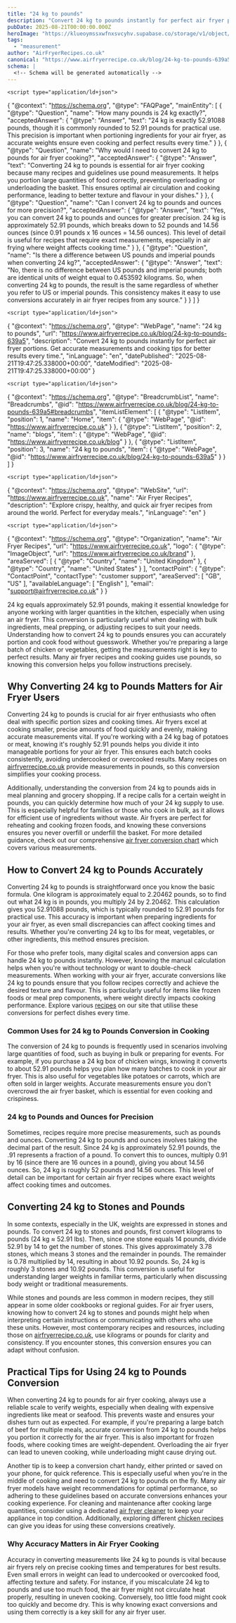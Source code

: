 ```yaml
---
title: "24 kg to pounds"
description: "Convert 24 kg to pounds instantly for perfect air fryer portions. Get accurate measurements and cooking tips for better results every time."
pubDate: 2025-08-21T00:00:00.000Z
heroImage: "https://klueoymssxwfnxsvcyhv.supabase.co/storage/v1/object/public/Shmucket/24-kg-to-pounds-639a5.webp"
tags:
  - "measurement"
author: "AirFryerRecipes.co.uk"
canonical: "https://www.airfryerrecipe.co.uk/blog/24-kg-to-pounds-639a5"
schema: |
  <!-- Schema will be generated automatically -->
---
```

<script type="application/ld+json">
{
    "@context": "https://schema.org",
    "@type": "BlogPosting",
    "url": "https://www.airfryerrecipe.co.uk/blog/24-kg-to-pounds-639a5",
    "mainEntityOfPage": {
        "@type": "WebPage",
        "@id": "https://www.airfryerrecipe.co.uk/blog/24-kg-to-pounds-639a5"
    },
    "headline": "Quick 24 kg to Pounds Conversion for Air Fryer Cooking",
    "description": "Convert 24 kg to pounds instantly for perfect air fryer portions. Get accurate measurements and cooking tips for better results every time.",
    "author": {
        "@type": "Person",
        "name": "AirFryerRecipes.co.uk",
        "url": "https://www.airfryerrecipe.co.uk/about",
        "image": {
            "@type": "ImageObject",
            "url": "https://klueoymssxwfnxsvcyhv.supabase.co/storage/v1/object/public/Shmucket/Me.jpg"
        }
    },
    "publisher": {
        "@type": "Organization",
        "name": "Air Fryer Recipe",
        "logo": {
            "@type": "ImageObject",
            "url": "https://cdn.prod.website-files.com/68224a465dfe9a7ab4f57570/6844191451a8b2f1e37e63cc_Untitled%20design%20-%202025-06-05T205644.948%20(1).png"
        }
    },
    "datePublished": "2025-08-21T19:47:25.338Z",
    "dateModified": "2025-08-21T19:47:25.338Z",
    "image": {
        "@type": "ImageObject",
        "url": "https://klueoymssxwfnxsvcyhv.supabase.co/storage/v1/object/public/Shmucket/24-kg-to-pounds-639a5.webp"
    },
    "about": {
        "@type": "Thing",
        "name": "Measurement"
    },
    "articleSection": "Measurement",
    "inLanguage": "en-GB"
}
</script>

    <script type="application/ld+json">
{
    "@context": "https://schema.org",
    "@type": "FAQPage",
    "mainEntity": [
        {
            "@type": "Question",
            "name": "How many pounds is 24 kg exactly?",
            "acceptedAnswer": {
                "@type": "Answer",
                "text": "24 kg is exactly 52.91088 pounds, though it is commonly rounded to 52.91 pounds for practical use. This precision is important when portioning ingredients for your air fryer, as accurate weights ensure even cooking and perfect results every time."
            }
        },
        {
            "@type": "Question",
            "name": "Why would I need to convert 24 kg to pounds for air fryer cooking?",
            "acceptedAnswer": {
                "@type": "Answer",
                "text": "Converting 24 kg to pounds is essential for air fryer cooking because many recipes and guidelines use pound measurements. It helps you portion large quantities of food correctly, preventing overloading or underloading the basket. This ensures optimal air circulation and cooking performance, leading to better texture and flavour in your dishes."
            }
        },
        {
            "@type": "Question",
            "name": "Can I convert 24 kg to pounds and ounces for more precision?",
            "acceptedAnswer": {
                "@type": "Answer",
                "text": "Yes, you can convert 24 kg to pounds and ounces for greater precision. 24 kg is approximately 52.91 pounds, which breaks down to 52 pounds and 14.56 ounces (since 0.91 pounds x 16 ounces = 14.56 ounces). This level of detail is useful for recipes that require exact measurements, especially in air frying where weight affects cooking time."
            }
        },
        {
            "@type": "Question",
            "name": "Is there a difference between US pounds and imperial pounds when converting 24 kg?",
            "acceptedAnswer": {
                "@type": "Answer",
                "text": "No, there is no difference between US pounds and imperial pounds; both are identical units of weight equal to 0.453592 kilograms. So, when converting 24 kg to pounds, the result is the same regardless of whether you refer to US or imperial pounds. This consistency makes it easy to use conversions accurately in air fryer recipes from any source."
            }
        }
    ]
}
</script>

    <script type="application/ld+json">
{
    "@context": "https://schema.org",
    "@type": "WebPage",
    "name": "24 kg to pounds",
    "url": "https://www.airfryerrecipe.co.uk/blog/24-kg-to-pounds-639a5",
    "description": "Convert 24 kg to pounds instantly for perfect air fryer portions. Get accurate measurements and cooking tips for better results every time.",
    "inLanguage": "en",
    "datePublished": "2025-08-21T19:47:25.338000+00:00",
    "dateModified": "2025-08-21T19:47:25.338000+00:00"
}
</script>

    <script type="application/ld+json">
{
    "@context": "https://schema.org",
    "@type": "BreadcrumbList",
    "name": "Breadcrumbs",
    "@id": "https://www.airfryerrecipe.co.uk/blog/24-kg-to-pounds-639a5#breadcrumbs",
    "itemListElement": [
        {
            "@type": "ListItem",
            "position": 1,
            "name": "Home",
            "item": {
                "@type": "WebPage",
                "@id": "https://www.airfryerrecipe.co.uk"
            }
        },
        {
            "@type": "ListItem",
            "position": 2,
            "name": "blogs",
            "item": {
                "@type": "WebPage",
                "@id": "https://www.airfryerrecipe.co.uk/blog"
            }
        },
        {
            "@type": "ListItem",
            "position": 3,
            "name": "24 kg to pounds",
            "item": {
                "@type": "WebPage",
                "@id": "https://www.airfryerrecipe.co.uk/blog/24-kg-to-pounds-639a5"
            }
        }
    ]
}
</script>

    <script type="application/ld+json">
{
    "@context": "https://schema.org",
    "@type": "WebSite",
    "url": "https://www.airfryerrecipe.co.uk",
    "name": "Air Fryer Recipes",
    "description": "Explore crispy, healthy, and quick air fryer recipes from around the world. Perfect for everyday meals.",
    "inLanguage": "en"
}
</script>

    <script type="application/ld+json">
{
    "@context": "https://schema.org",
    "@type": "Organization",
    "name": "Air Fryer Recipes",
    "url": "https://www.airfryerrecipe.co.uk",
    "logo": {
        "@type": "ImageObject",
        "url": "https://www.airfryerrecipe.co.uk/brand"
    },
    "areaServed": [
        {
            "@type": "Country",
            "name": "United Kingdom"
        },
        {
            "@type": "Country",
            "name": "United States"
        }
    ],
    "contactPoint": {
        "@type": "ContactPoint",
        "contactType": "customer support",
        "areaServed": [
            "GB",
            "US"
        ],
        "availableLanguage": [
            "English"
        ],
        "email": "support@airfryerrecipe.co.uk"
    }
}
</script>

<p>24 kg equals approximately 52.91 pounds, making it essential knowledge for anyone working with larger quantities in the kitchen, especially when using an air fryer. This conversion is particularly useful when dealing with bulk ingredients, meal prepping, or adjusting recipes to suit your needs. Understanding how to convert 24 kg to pounds ensures you can accurately portion and cook food without guesswork. Whether you're preparing a large batch of chicken or vegetables, getting the measurements right is key to perfect results. Many air fryer recipes and cooking guides use pounds, so knowing this conversion helps you follow instructions precisely.</p>

<h2>Why Converting 24 kg to Pounds Matters for Air Fryer Users</h2>
<p>Converting 24 kg to pounds is crucial for air fryer enthusiasts who often deal with specific portion sizes and cooking times. Air fryers excel at cooking smaller, precise amounts of food quickly and evenly, making accurate measurements vital. If you're working with a 24 kg bag of potatoes or meat, knowing it's roughly 52.91 pounds helps you divide it into manageable portions for your air fryer. This ensures each batch cooks consistently, avoiding undercooked or overcooked results. Many recipes on <a href=https://www.airfryerrecipe.co.uk/>airfryerrecipe.co.uk</a> provide measurements in pounds, so this conversion simplifies your cooking process.</p>

<p>Additionally, understanding the conversion from 24 kg to pounds aids in meal planning and grocery shopping. If a recipe calls for a certain weight in pounds, you can quickly determine how much of your 24 kg supply to use. This is especially helpful for families or those who cook in bulk, as it allows for efficient use of ingredients without waste. Air fryers are perfect for reheating and cooking frozen foods, and knowing these conversions ensures you never overfill or underfill the basket. For more detailed guidance, check out our comprehensive <a href=https://www.airfryerrecipe.co.uk/air-fryer-conversion-chart>air fryer conversion chart</a> which covers various measurements.</p>

<h2>How to Convert 24 kg to Pounds Accurately</h2>
<p>Converting 24 kg to pounds is straightforward once you know the basic formula. One kilogram is approximately equal to 2.20462 pounds, so to find out what 24 kg is in pounds, you multiply 24 by 2.20462. This calculation gives you 52.91088 pounds, which is typically rounded to 52.91 pounds for practical use. This accuracy is important when preparing ingredients for your air fryer, as even small discrepancies can affect cooking times and results. Whether you're converting 24 kg to lbs for meat, vegetables, or other ingredients, this method ensures precision.</p>

<p>For those who prefer tools, many digital scales and conversion apps can handle 24 kg to pounds instantly. However, knowing the manual calculation helps when you're without technology or want to double-check measurements. When working with your air fryer, accurate conversions like 24 kg to pounds ensure that you follow recipes correctly and achieve the desired texture and flavour. This is particularly useful for items like frozen foods or meal prep components, where weight directly impacts cooking performance. Explore various <a href=https://www.airfryerrecipe.co.uk/recipes>recipes</a> on our site that utilise these conversions for perfect dishes every time.</p>

<h3>Common Uses for 24 kg to Pounds Conversion in Cooking</h3>
<p>The conversion of 24 kg to pounds is frequently used in scenarios involving large quantities of food, such as buying in bulk or preparing for events. For example, if you purchase a 24 kg box of chicken wings, knowing it converts to about 52.91 pounds helps you plan how many batches to cook in your air fryer. This is also useful for vegetables like potatoes or carrots, which are often sold in larger weights. Accurate measurements ensure you don't overcrowd the air fryer basket, which is essential for even cooking and crispiness.</p>

<h3>24 kg to Pounds and Ounces for Precision</h3>
<p>Sometimes, recipes require more precise measurements, such as pounds and ounces. Converting 24 kg to pounds and ounces involves taking the decimal part of the result. Since 24 kg is approximately 52.91 pounds, the .91 represents a fraction of a pound. To convert this to ounces, multiply 0.91 by 16 (since there are 16 ounces in a pound), giving you about 14.56 ounces. So, 24 kg is roughly 52 pounds and 14.56 ounces. This level of detail can be important for certain air fryer recipes where exact weights affect cooking times and outcomes.</p>

<h2>Converting 24 kg to Stones and Pounds</h2>
<p>In some contexts, especially in the UK, weights are expressed in stones and pounds. To convert 24 kg to stones and pounds, first convert kilograms to pounds (24 kg ≈ 52.91 lbs). Then, since one stone equals 14 pounds, divide 52.91 by 14 to get the number of stones. This gives approximately 3.78 stones, which means 3 stones and the remainder in pounds. The remainder is 0.78 multiplied by 14, resulting in about 10.92 pounds. So, 24 kg is roughly 3 stones and 10.92 pounds. This conversion is useful for understanding larger weights in familiar terms, particularly when discussing body weight or traditional measurements.</p>

<p>While stones and pounds are less common in modern recipes, they still appear in some older cookbooks or regional guides. For air fryer users, knowing how to convert 24 kg to stones and pounds might help when interpreting certain instructions or communicating with others who use these units. However, most contemporary recipes and resources, including those on <a href=https://www.airfryerrecipe.co.uk/>airfryerrecipe.co.uk</a>, use kilograms or pounds for clarity and consistency. If you encounter stones, this conversion ensures you can adapt without confusion.</p>

<h2>Practical Tips for Using 24 kg to Pounds Conversion</h2>
<p>When converting 24 kg to pounds for air fryer cooking, always use a reliable scale to verify weights, especially when dealing with expensive ingredients like meat or seafood. This prevents waste and ensures your dishes turn out as expected. For example, if you're preparing a large batch of beef for multiple meals, accurate conversion from 24 kg to pounds helps you portion it correctly for the air fryer. This is also important for frozen foods, where cooking times are weight-dependent. Overloading the air fryer can lead to uneven cooking, while underloading might cause drying out.</p>

<p>Another tip is to keep a conversion chart handy, either printed or saved on your phone, for quick reference. This is especially useful when you're in the middle of cooking and need to convert 24 kg to pounds on the fly. Many air fryer models have weight recommendations for optimal performance, so adhering to these guidelines based on accurate conversions enhances your cooking experience. For cleaning and maintenance after cooking large quantities, consider using a dedicated <a href=https://www.airfryerrecipe.co.uk/air-fryer-cleaner>air fryer cleaner</a> to keep your appliance in top condition. Additionally, exploring different <a href=https://www.airfryerrecipe.co.uk/recipe-category/chicken>chicken recipes</a> can give you ideas for using these conversions creatively.</p>

<h3>Why Accuracy Matters in Air Fryer Cooking</h3>
<p>Accuracy in converting measurements like 24 kg to pounds is vital because air fryers rely on precise cooking times and temperatures for best results. Even small errors in weight can lead to undercooked or overcooked food, affecting texture and safety. For instance, if you miscalculate 24 kg to pounds and use too much food, the air fryer might not circulate heat properly, resulting in uneven cooking. Conversely, too little food might cook too quickly and become dry. This is why knowing exact conversions and using them correctly is a key skill for any air fryer user.</p>
